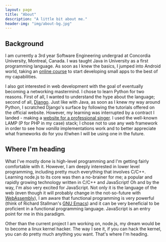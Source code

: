 ```yaml
---
layout: page
title: "About"
description: "A little bit about me."
header-img: "img/about-bg.jpg"
---
```


## Background
I am currently a 3rd year Software Engineering undergrad at Concordia University, 
Montreal, Canada. I was taught Java in University as a first programming language. As
soon as I knew the basics, I jumped into Android world, taking an
[online course](https://www.coursera.org/course/androidpart1) to start developing
small apps to the best of my capabilities.

I also got interested in web development with the goal of eventually becoming a
networking mastermind. I chose to learn Python for two reasons. First of all, 
I wanted to understand the hype about the language; second of all, 
[Django](https://www.djangoproject.com/). Just like with Java, as soon as I knew
my way around Python, I scratched Django's surface by following the tutorials offered on the
official website. However, my learning was interrupted by a contract I landed - making a 
[website for a professional singer](http://www.frederickuku.com). I used the well-known
LAMP (P for PHP in my case) stack; I chose not to use any web framework in order to see
how *vanilla* implementations work and to better appreciate what frameworks 
do for you if/when I will be using one in the future. 

## Where I'm heading
What I've mostly done is high-level programming and I'm getting fairly comfortable with it.
However, I am deeply interested in lower level programming, including pretty much
everything that involves C/C++. Learning node.js to its core was then a no-brainer
for me; a popular and rapidly growing technology written in C/C++ and JavaScript! Oh and
by the way, I'm also very excited for JavaScript. Not only it is the language
of the web (even though it will probably change in the not-so-future with 
[WebAssembly](http://arstechnica.com/information-technology/2015/06/the-web-is-getting-its-bytecode-webassembly/)),
I am aware that functional programming is very powerful 
(think of Richard Stallman's [GNU Emacs](https://www.gnu.org/software/emacs/)) and it can be very
beneficial to be proficient in a functional programming language. JavaScript
is an entry point for me in this paradigm.

Other than the current project I am working on, node.js, my dream would be to become
a linux kernel hacker. The way I see it, if you can hack the kernel, you can do pretty
much anything you want. That's where I'm heading.